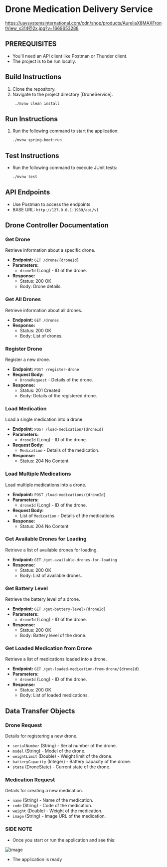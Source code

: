 # Drone Medication Delivery Service

https://uavsystemsinternational.com/cdn/shop/products/AureliaX8MAXFrontView_x314@2x.jpg?v=1669653288

## PREREQUISITES
- You'll need an API client like Postman or Thunder client.
- The project is to be run locally.


## Build Instructions
1. Clone the repository.
2. Navigate to the project directory [DroneService].
   ```bash 
    ./mvnw clean install
    ```

## Run Instructions
1. Run the following command to start the application:
    ```bash 
    ./mvnw spring-boot:run
    ```

## Test Instructions
- Run the following command to execute JUnit tests:
    ```bash
    ./mvnw test
    ```

## API Endpoints
- Use Postman to access the endpoints
- BASE URL: `http://127.0.0.1:1989/api/v1`


## Drone Controller Documentation

### Get Drone
Retrieve information about a specific drone.

- **Endpoint:** `GET /drone/{droneId}`
- **Parameters:**
  - `droneId` (Long) - ID of the drone.
- **Response:**
  - Status: 200 OK
  - Body: Drone details.

### Get All Drones
Retrieve information about all drones.

- **Endpoint:** `GET /drones`
- **Response:**
  - Status: 200 OK
  - Body: List of drones.

### Register Drone
Register a new drone.

- **Endpoint:** `POST /register-drone`
- **Request Body:**
  - `DroneRequest` - Details of the drone.
- **Response:**
  - Status: 201 Created
  - Body: Details of the registered drone.

### Load Medication
Load a single medication into a drone.

- **Endpoint:** `POST /load-medication/{droneId}`
- **Parameters:**
  - `droneId` (Long) - ID of the drone.
- **Request Body:**
  - `Medication` - Details of the medication.
- **Response:**
  - Status: 204 No Content

### Load Multiple Medications
Load multiple medications into a drone.

- **Endpoint:** `POST /load-medications/{droneId}`
- **Parameters:**
  - `droneId` (Long) - ID of the drone.
- **Request Body:**
  - List of `Medication` - Details of the medications.
- **Response:**
  - Status: 204 No Content

### Get Available Drones for Loading
Retrieve a list of available drones for loading.

- **Endpoint:** `GET /get-available-drones-for-loading`
- **Response:**
  - Status: 200 OK
  - Body: List of available drones.

### Get Battery Level
Retrieve the battery level of a drone.

- **Endpoint:** `GET /get-battery-level/{droneId}`
- **Parameters:**
  - `droneId` (Long) - ID of the drone.
- **Response:**
  - Status: 200 OK
  - Body: Battery level of the drone.

### Get Loaded Medication from Drone
Retrieve a list of medications loaded into a drone.

- **Endpoint:** `GET /get-loaded-medication-from-drone/{droneId}`
- **Parameters:**
  - `droneId` (Long) - ID of the drone.
- **Response:**
  - Status: 200 OK
  - Body: List of loaded medications.

## Data Transfer Objects

### Drone Request
Details for registering a new drone.

- `serialNumber` (String) - Serial number of the drone.
- `model` (String) - Model of the drone.
- `weightLimit` (Double) - Weight limit of the drone.
- `batteryCapacity` (Integer) - Battery capacity of the drone.
- `state` (DroneState) - Current state of the drone.

### Medication Request
Details for creating a new medication.

- `name` (String) - Name of the medication.
- `code` (String) - Code of the medication.
- `weight` (Double) - Weight of the medication.
- `image` (String) - Image URL of the medication.


### SIDE NOTE
- Once you start or run the application and see this:

![image](https://github.com/nelson8013/MusalaSoftDroneTask/assets/12644704/aea2b6b0-c9e5-407c-bd5a-b0008e0ba82c)
- The application is ready

